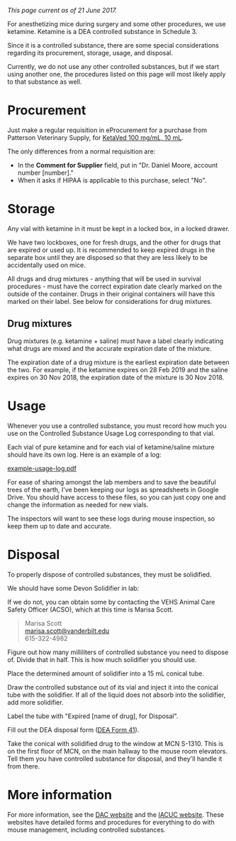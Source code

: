 <!-- TITLE: Controlled Substances -->
*This page current as of 21 June 2017.*

For anesthetizing mice during surgery and some other procedures, we use ketamine. Ketamine is a DEA controlled substance in Schedule 3.

Since it is a controlled substance, there are some special considerations regarding its procurement, storage, usage, and disposal.

Currently, we do not use any other controlled substances, but if we start using another one, the procedures listed on this page will most likely apply to that substance as well.

# Procurement
Just make a regular requisition in eProcurement for a purchase from Patterson Veterinary Supply, for [KetaVed 100 mg/mL, 10 mL](https://www.pattersonvet.com/ProductItem/078908598).

The only differences from a normal requisition are:  
* In the **Comment for Supplier** field, put in "Dr. Daniel Moore, account number [number]."
* When it asks if HIPAA is applicable to this purchase, select "No".
# Storage
Any vial with ketamine in it must be kept in a locked box, in a locked drawer.

We have two lockboxes, one for fresh drugs, and the other for drugs that are expired or used up. It is recommended to keep expired drugs in the separate box until they are disposed so that they are less likely to be accidentally used on mice.

All drugs and drug mixtures - anything that will be used in survival procedures - must have the correct expiration date clearly marked on the outside of the container. Drugs in their original containers will have this marked on their label. See below for considerations for drug mixtures.

## Drug mixtures
Drug mixtures (e.g. ketamine + saline) must have a label clearly indicating what drugs are mixed and the accurate expiration date of the mixture.

The expiration date of a drug mixture is the earliest expiration date between the two. For example, if the ketamine expires on 28 Feb 2019 and the saline expires on 30 Nov 2018, the expiration date of the mixture is 30 Nov 2018.
# Usage
Whenever you use a controlled substance, you must record how much you use on the Controlled Substance Usage Log corresponding to that vial.

Each vial of pure ketamine and for each vial of ketamine/saline mixture should have its own log. Here is an example of a log:

[example-usage-log.pdf](/uploads/controlled-substances/example-usage-log.pdf "Example Usage Log")

For ease of sharing amongst the lab members and to save the beautiful trees of the earth, I've been keeping our logs as spreadsheets in Google Drive. You should have access to these files, so you can just copy one and change the information as needed for new vials.

The inspectors will want to see these logs during mouse inspection, so keep them up to date and accurate.
# Disposal
To properly dispose of controlled substances, they must be solidified.

We should have some Devon Solidifier in lab:

If we do not, you can obtain some by contacting the VEHS Animal Care Safety Officer (ACSO), which at this time is Marisa Scott.
> Marisa Scott  
> marisa.scott@vanderbilt.edu  
> 615-322-4982

Figure out how many milliliters of controlled substance you need to dispose of. Divide that in half. This is how much solidifier you should use. 

Place the determined amount of solidifier into a 15 mL conical tube.

Draw the controlled substance out of its vial and inject it into the conical tube with the solidifier. If all of the liquid does not absorb into the solidifier, add more solidifier.

Label the tube with "Expired [name of drug], for Disposal".

Fill out the DEA disposal form ([DEA Form 41](https://www.deadiversion.usdoj.gov/21cfr_reports/surrend/index.html)).

Take the conical with solidified drug to the window at MCN S-1310. This is on the first floor of MCN, on the main hallway to the mouse room elevators. Tell them you have controlled substance for disposal, and they'll handle it from there.

# More information
For more information, see the [DAC website](https://www.vanderbilt.edu/acup/dac/) and the [IACUC website](https://www.vanderbilt.edu/acup/iacuc/). These websites have detailed forms and procedures for everything to do with mouse management, including controlled substances.